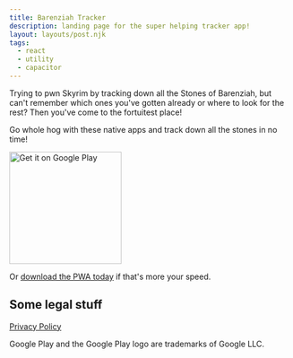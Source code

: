 ```yaml
---
title: Barenziah Tracker
description: landing page for the super helping tracker app!
layout: layouts/post.njk
tags:
  - react
  - utility
  - capacitor
---
```

Trying to pwn Skyrim by tracking down all the Stones of Barenziah, but can't remember which ones you've gotten already or where to look for the rest? Then you've come to the fortuitest place!

Go whole hog with these native apps and track down all the stones in no time!

<a href='https://play.google.com/store/apps/details?id=com.urtropedesigns.barenziahtracker&pcampaignid=pcampaignidMKT-Other-global-all-co-prtnr-py-PartBadge-Mar2515-1'><img alt='Get it on Google Play' src='https://play.google.com/intl/en_us/badges/static/images/badges/en_badge_web_generic.png' style="width: calc(200rem / 16)"/></a>

Or [download the PWA today](https://barenziahtracker.urtropedesigns.com) if that's more your speed.


## Some legal stuff
[Privacy Policy](https://www.termsfeed.com/live/ae0253cc-690a-43e6-9961-26964c15b6eb)

Google Play and the Google Play logo are trademarks of Google LLC.
